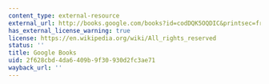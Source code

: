 ```yaml
---
content_type: external-resource
external_url: http://books.google.com/books?id=codDQK5OQDIC&printsec=frontcover
has_external_license_warning: true
license: https://en.wikipedia.org/wiki/All_rights_reserved
status: ''
title: Google Books
uid: 2f628cbd-4da6-409b-9f30-930d2fc3ae71
wayback_url: ''
---
```


